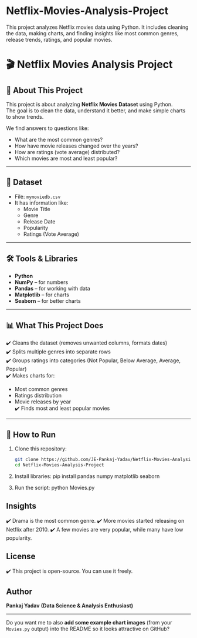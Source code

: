 # Netflix-Movies-Analysis-Project
This project analyzes Netflix movies data using Python. It includes cleaning the data, making charts, and finding insights like most common genres, release trends, ratings, and popular movies.

# 🎬 Netflix Movies Analysis Project  

## 📌 About This Project  
This project is about analyzing **Netflix Movies Dataset** using Python.  
The goal is to clean the data, understand it better, and make simple charts to show trends.  

We find answers to questions like:  
- What are the most common genres?  
- How have movie releases changed over the years?  
- How are ratings (vote average) distributed?  
- Which movies are most and least popular?  

---

## 📂 Dataset  
- File: `mymoviedb.csv`  
- It has information like:  
  - Movie Title  
  - Genre  
  - Release Date  
  - Popularity  
  - Ratings (Vote Average)  

---

## 🛠️ Tools & Libraries  
- **Python**  
- **NumPy** – for numbers  
- **Pandas** – for working with data  
- **Matplotlib** – for charts  
- **Seaborn** – for better charts  

---

## 📊 What This Project Does  
✔️ Cleans the dataset (removes unwanted columns, formats dates)  
✔️ Splits multiple genres into separate rows  
✔️ Groups ratings into categories (Not Popular, Below Average, Average, Popular)  
✔️ Makes charts for:  
   - Most common genres  
   - Ratings distribution  
   - Movie releases by year  
✔️ Finds most and least popular movies  

---

## 🚀 How to Run  
1. Clone this repository:  
   ```bash
   git clone https://github.com/JE-Pankaj-Yadav/Netflix-Movies-Analysis-Project.git
   cd Netflix-Movies-Analysis-Project

2. Install libraries:
   pip install pandas numpy matplotlib seaborn

3. Run the script:
   python Movies.py

## Insights
✔️ Drama is the most common genre.
✔️ More movies started releasing on Netflix after 2010.
✔️ A few movies are very popular, while many have low popularity.

## License
✔️ This project is open-source. You can use it freely.

## Author
**Pankaj Yadav**
**(Data Science & Analysis Enthusiast)**


---

Do you want me to also **add some example chart images** (from your `Movies.py` output) into the README so it looks attractive on GitHub?

